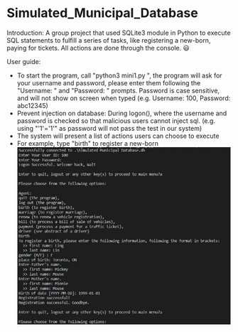 # Simulated_Municipal_Database
Introduction: 
A group project that used SQLite3 module in Python to execute SQL statements to fulfill a series of tasks, like registering a new-born, paying for tickets. All actions are done through the console. :smiley:

User guide:
- To start the program, call "python3 mini1.py <database name>", the program will ask for your username and password, please enter them following the "Username: " and "Password: " prompts. Password is case sensitive, and will not show on screen when typed (e.g. Username: 100, Password: abc12345)
- Prevent injection on database: During logon(), where the username and password is checked so that malicious users cannot inject sql. (e.g. using "'1'='1'" as password will not pass the test in our system)	
- The system will present a list of actions users can choose to execute
- For example, type "birth" to register a new-born
![](https://github.com/Susan-C-a/Simulated_Municipal_Database/blob/master/reg_birth.JPG)
